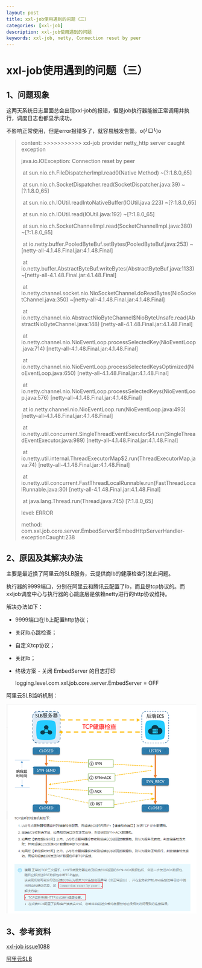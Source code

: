 ```yaml
---
layout: post
title: xxl-job使用遇到的问题（三）
categories: [xxl-job]
description: xxl-job使用遇到的问题
keywords: xxl-job, netty, Connection reset by peer
---
```


# xxl-job使用遇到的问题（三）



## 1、问题现象

这两天系统日志里面总会出现xxl-job的报错，但是job执行器能被正常调用并执行，调度日志也都显示成功。

不影响正常使用，但是error报错多了，就容易触发告警。o(╯□╰)o

>   content: >>>>>>>>>>> xxl-job provider netty_http server caught exception
>
>   java.io.IOException: Connection reset by peer
>
>   ​	at sun.nio.ch.FileDispatcherImpl.read0(Native Method) ~[?:1.8.0_65]
>
>   ​	at sun.nio.ch.SocketDispatcher.read(SocketDispatcher.java:39) ~[?:1.8.0_65]
>
>   ​	at sun.nio.ch.IOUtil.readIntoNativeBuffer(IOUtil.java:223) ~[?:1.8.0_65]
>
>   ​	at sun.nio.ch.IOUtil.read(IOUtil.java:192) ~[?:1.8.0_65]
>
>   ​	at sun.nio.ch.SocketChannelImpl.read(SocketChannelImpl.java:380) ~[?:1.8.0_65]
>
>   ​	at io.netty.buffer.PooledByteBuf.setBytes(PooledByteBuf.java:253) ~[netty-all-4.1.48.Final.jar:4.1.48.Final]
>
>   ​	at io.netty.buffer.AbstractByteBuf.writeBytes(AbstractByteBuf.java:1133) ~[netty-all-4.1.48.Final.jar:4.1.48.Final]
>
>   ​	at io.netty.channel.socket.nio.NioSocketChannel.doReadBytes(NioSocketChannel.java:350) ~[netty-all-4.1.48.Final.jar:4.1.48.Final]
>
>   ​	at io.netty.channel.nio.AbstractNioByteChannel$NioByteUnsafe.read(AbstractNioByteChannel.java:148) [netty-all-4.1.48.Final.jar:4.1.48.Final]
>
>   ​	at io.netty.channel.nio.NioEventLoop.processSelectedKey(NioEventLoop.java:714) [netty-all-4.1.48.Final.jar:4.1.48.Final]
>
>   ​	at io.netty.channel.nio.NioEventLoop.processSelectedKeysOptimized(NioEventLoop.java:650) [netty-all-4.1.48.Final.jar:4.1.48.Final]
>
>   ​	at io.netty.channel.nio.NioEventLoop.processSelectedKeys(NioEventLoop.java:576) [netty-all-4.1.48.Final.jar:4.1.48.Final]
>
>   ​	at io.netty.channel.nio.NioEventLoop.run(NioEventLoop.java:493) [netty-all-4.1.48.Final.jar:4.1.48.Final]
>
>   ​	at io.netty.util.concurrent.SingleThreadEventExecutor$4.run(SingleThreadEventExecutor.java:989) [netty-all-4.1.48.Final.jar:4.1.48.Final]
>
>   ​	at io.netty.util.internal.ThreadExecutorMap$2.run(ThreadExecutorMap.java:74) [netty-all-4.1.48.Final.jar:4.1.48.Final]
>
>   ​	at io.netty.util.concurrent.FastThreadLocalRunnable.run(FastThreadLocalRunnable.java:30) [netty-all-4.1.48.Final.jar:4.1.48.Final]
>
>   ​	at java.lang.Thread.run(Thread.java:745) [?:1.8.0_65]
>
>   level: ERROR
>
>   method: com.xxl.job.core.server.EmbedServer$EmbedHttpServerHandler-exceptionCaught:238





## 2、原因及其解决办法

主要是最近换了阿里云的SLB服务，云提供商lb的健康检查引发此问题。

执行器的9999端口，分别在阿里云和腾讯云配置了lb，而且是tcp协议的。而xxljob调度中心与执行器的心跳底层是依赖netty进行的http协议维持。

解决办法如下：

-   9999端口在lb上配置http协议；

-   关闭lb心跳检查；

-   自定义tcp协议；

-   关闭lb；

-   终极方案 - 关闭 EmbedServer 的日志打印

    logging.level.com.xxl.job.core.server.EmbedServer = OFF

阿里云SLB监听机制：

![](/images/posts/xxl-job/ali-slb.png)







## 3、参考资料

[xxl-job issue1088](https://github.com/xuxueli/xxl-job/issues/1088)

[阿里云SLB](https://help.aliyun.com/document_detail/171710.htm)















